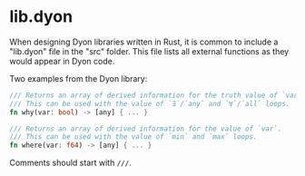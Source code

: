 # lib.dyon

When designing Dyon libraries written in Rust, it is common to include
a "lib.dyon" file in the "src" folder.
This file lists all external functions as they would appear in Dyon code.

Two examples from the Dyon library:

```rust
/// Returns an array of derived information for the truth value of `var`.
/// This can be used with the value of `∃`/`any` and `∀`/`all` loops.
fn why(var: bool) -> [any] { ... }

/// Returns an array of derived information for the value of `var`.
/// This can be used with the value of `min` and `max` loops.
fn where(var: f64) -> [any] { ... }
```

Comments should start with `///`.
